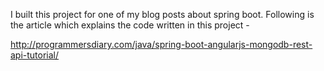 I built this project for one of my blog posts about spring boot. Following is the article which explains the 
code written in this project - 

http://programmersdiary.com/java/spring-boot-angularjs-mongodb-rest-api-tutorial/
